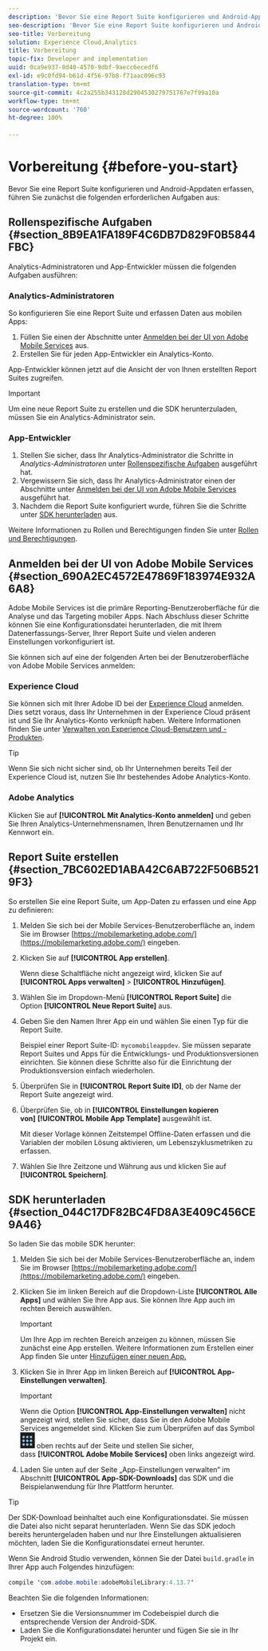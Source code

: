 ```yaml
---
description: 'Bevor Sie eine Report Suite konfigurieren und Android-Appdaten erfassen, führen Sie zunächst die folgenden erforderlichen Aufgaben aus '
seo-description: 'Bevor Sie eine Report Suite konfigurieren und Android-Appdaten erfassen, führen Sie zunächst die folgenden erforderlichen Aufgaben aus '
seo-title: Vorbereitung
solution: Experience Cloud,Analytics
title: Vorbereitung
topic-fix: Developer and implementation
uuid: 0ca9e937-8d40-4570-9dbf-9aecc6ecedf6
exl-id: e9c0fd94-b61d-4f56-97b8-f71aac096c93
translation-type: tm+mt
source-git-commit: 4c2a255b343128d2904530279751767e7f99a10a
workflow-type: tm+mt
source-wordcount: '760'
ht-degree: 100%

---
```


# Vorbereitung {#before-you-start}

Bevor Sie eine Report Suite konfigurieren und Android-Appdaten erfassen, führen Sie zunächst die folgenden erforderlichen Aufgaben aus:

## Rollenspezifische Aufgaben {#section_8B9EA1FA189F4C6DB7D829F0B5844FBC}

Analytics-Administratoren und App-Entwickler müssen die folgenden Aufgaben ausführen:

### Analytics-Administratoren

So konfigurieren Sie eine Report Suite und erfassen Daten aus mobilen Apps:

1. Füllen Sie einen der Abschnitte unter [Anmelden bei der UI von Adobe Mobile Services](../getting-started/requirements.md#section_690A2EC4572E47869F183974E932A6A8) aus.
1. Erstellen Sie für jeden App-Entwickler ein Analytics-Konto.

App-Entwickler können jetzt auf die Ansicht der von Ihnen erstellten Report Suites zugreifen.

>[!IMPORTANT]
>
>Um eine neue Report Suite zu erstellen und die SDK herunterzuladen, müssen Sie ein Analytics-Administrator sein.

### App-Entwickler

1. Stellen Sie sicher, dass Ihr Analytics-Administrator die Schritte in *Analytics-Administratoren* unter [Rollenspezifische Aufgaben](../getting-started/requirements.md#section_8B9EA1FA189F4C6DB7D829F0B5844FBC) ausgeführt hat.
1. Vergewissern Sie sich, dass Ihr Analytics-Administrator einen der Abschnitte unter [Anmelden bei der UI von Adobe Mobile Services](../getting-started/requirements.md#section_690A2EC4572E47869F183974E932A6A8) ausgeführt hat.
1. Nachdem die Report Suite konfiguriert wurde, führen Sie die Schritte unter [SDK herunterladen](../getting-started/requirements.md#section_044C17DF82BC4FD8A3E409C456CE9A46) aus.

Weitere Informationen zu Rollen und Berechtigungen finden Sie unter [Rollen und Berechtigungen](/help/using/gs/c-mob-roles-and-permissions.md).

## Anmelden bei der UI von Adobe Mobile Services   {#section_690A2EC4572E47869F183974E932A6A8}

Adobe Mobile Services ist die primäre Reporting-Benutzeroberfläche für die Analyse und das Targeting mobiler Apps. Nach Abschluss dieser Schritte können Sie eine Konfigurationsdatei herunterladen, die mit Ihrem Datenerfassungs-Server, Ihrer Report Suite und vielen anderen Einstellungen vorkonfiguriert ist.

Sie können sich auf eine der folgenden Arten bei der Benutzeroberfläche von Adobe Mobile Services anmelden:

### Experience Cloud

Sie können sich mit Ihrer Adobe ID bei der [Experience Cloud](https://experiencecloud.adobe.com) anmelden. Dies setzt voraus, dass Ihr Unternehmen in der Experience Cloud präsent ist und Sie Ihr Analytics-Konto verknüpft haben. Weitere Informationen finden Sie unter [Verwalten von Experience Cloud-Benutzern und -Produkten](https://docs.adobe.com/content/help/de-DE/core-services/interface/manage-users-and-products/admin-getting-started.html).

>[!TIP]
>
>Wenn Sie sich nicht sicher sind, ob Ihr Unternehmen bereits Teil der Experience Cloud ist, nutzen Sie Ihr bestehendes Adobe Analytics-Konto.

### Adobe Analytics

Klicken Sie auf **[!UICONTROL Mit Analytics-Konto anmelden]** und geben Sie Ihren Analytics-Unternehmensnamen, Ihren Benutzernamen und Ihr Kennwort ein.

## Report Suite erstellen {#section_7BC602ED1ABA42C6AB722F506B5219F3}

So erstellen Sie eine Report Suite, um App-Daten zu erfassen und eine App zu definieren:

1. Melden Sie sich bei der Mobile Services-Benutzeroberfläche an, indem Sie im Browser [https://mobilemarketing.adobe.com/](https://mobilemarketing.adobe.com/) eingeben.
1. Klicken Sie auf **[!UICONTROL App erstellen]**.

   Wenn diese Schaltfläche nicht angezeigt wird, klicken Sie auf **[!UICONTROL Apps verwalten]** > **[!UICONTROL Hinzufügen]**.

1. Wählen Sie im Dropdown-Menü **[!UICONTROL Report Suite]** die Option **[!UICONTROL Neue Report Suite]** aus.

1. Geben Sie den Namen Ihrer App ein und wählen Sie einen Typ für die Report Suite.

   Beispiel einer Report Suite-ID: `mycomobileappdev`. Sie müssen separate Report Suites und Apps für die Entwicklungs- und Produktionsversionen einrichten. Sie können diese Schritte also für die Einrichtung der Produktionsversion einfach wiederholen.
1. Überprüfen Sie in **[!UICONTROL Report Suite ID]**, ob der Name der Report Suite angezeigt wird.
1. Überprüfen Sie, ob in **[!UICONTROL Einstellungen kopieren von]** **[!UICONTROL Mobile App Template]** ausgewählt ist.

   Mit dieser Vorlage können Zeitstempel Offline-Daten erfassen und die Variablen der mobilen Lösung aktivieren, um Lebenszyklusmetriken zu erfassen.

1. Wählen Sie Ihre Zeitzone und Währung aus und klicken Sie auf **[!UICONTROL Speichern]**.

## SDK herunterladen {#section_044C17DF82BC4FD8A3E409C456CE9A46}

So laden Sie das mobile SDK herunter:

1. Melden Sie sich bei der Mobile Services-Benutzeroberfläche an, indem Sie im Browser [https://mobilemarketing.adobe.com/](https://mobilemarketing.adobe.com/) eingeben.
1. Klicken Sie im linken Bereich auf die Dropdown-Liste **[!UICONTROL Alle Apps]** und wählen Sie Ihre App aus.
Sie können Ihre App auch im rechten Bereich auswählen.

   >[!IMPORTANT]
   >
   >Um Ihre App im rechten Bereich anzeigen zu können, müssen Sie zunächst eine App erstellen. Weitere Informationen zum Erstellen einer App finden Sie unter [Hinzufügen einer neuen App.](https://docs.adobe.com/content/help/de-DE/mobile-services/using/manage-apps-ug/t-new-app.html)

1. Klicken Sie in Ihrer App im linken Bereich auf **[!UICONTROL App-Einstellungen verwalten]**.

   >[!IMPORTANT]
   >
   >Wenn die Option **[!UICONTROL App-Einstellungen verwalten]** nicht angezeigt wird, stellen Sie sicher, dass Sie in den Adobe Mobile Services angemeldet sind. Klicken Sie zum Überprüfen auf das Symbol ![Lösungsmenü](assets/solution-switcher.png) oben rechts auf der Seite und stellen Sie sicher, dass **[!UICONTROL Adobe Mobile Services]** oben links angezeigt wird.

1. Laden Sie unten auf der Seite „App-Einstellungen verwalten“ im Abschnitt **[!UICONTROL App-SDK-Downloads]** das SDK und die Beispielanwendung für Ihre Plattform herunter.

>[!TIP]
>
>Der SDK-Download beinhaltet auch eine Konfigurationsdatei. Sie müssen die Datei also nicht separat herunterladen. Wenn Sie das SDK jedoch bereits heruntergeladen haben und nur Ihre Einstellungen aktualisieren möchten, laden Sie die Konfigurationsdatei erneut herunter.

Wenn Sie Android Studio verwenden, können Sie der Datei `build.gradle` in Ihrer App auch Folgendes hinzufügen:

```java
compile 'com.adobe.mobile:adobeMobileLibrary:4.13.7'
```

Beachten Sie die folgenden Informationen:

* Ersetzen Sie die Versionsnummer im Codebeispiel durch die entsprechende Version der Android-SDK.
* Laden Sie die Konfigurationsdatei herunter und fügen Sie sie in Ihr Projekt ein.
